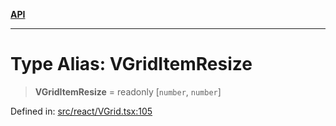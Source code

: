 [**API**](../../API.md)

***

# Type Alias: VGridItemResize

> **VGridItemResize** = readonly \[`number`, `number`\]

Defined in: [src/react/VGrid.tsx:105](https://github.com/inokawa/virtua/blob/71c97bdad291763ca5072b4af388608178a6e6ea/src/react/VGrid.tsx#L105)
